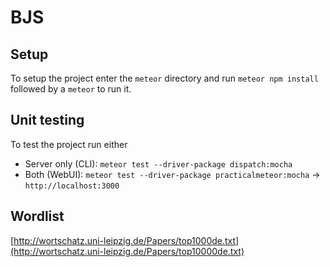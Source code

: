 # BJS

## Setup
To setup the project enter the `meteor` directory and run `meteor npm install` followed by a `meteor` to run it.

## Unit testing
To test the project run either
* Server only (CLI):    `meteor test --driver-package dispatch:mocha`
* Both (WebUI):         `meteor test --driver-package practicalmeteor:mocha` -> `http://localhost:3000`

## Wordlist
[http://wortschatz.uni-leipzig.de/Papers/top1000de.txt](http://wortschatz.uni-leipzig.de/Papers/top10000de.txt)